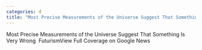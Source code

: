 ```yaml
---
categories: d
title: "Most Precise Measurements of the Universe Suggest That Something Is Very Wrong  Futurism"
---
```

Most Precise Measurements of the Universe Suggest That Something Is Very Wrong&nbsp;&nbsp;FuturismView Full Coverage on Google News